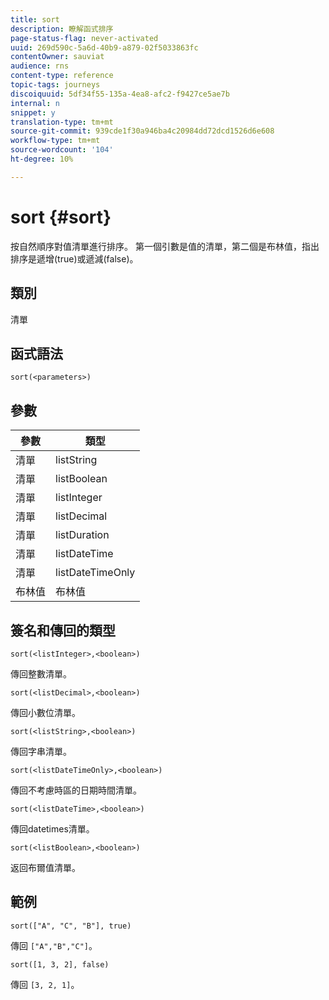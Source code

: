 ```yaml
---
title: sort
description: 瞭解函式排序
page-status-flag: never-activated
uuid: 269d590c-5a6d-40b9-a879-02f5033863fc
contentOwner: sauviat
audience: rns
content-type: reference
topic-tags: journeys
discoiquuid: 5df34f55-135a-4ea8-afc2-f9427ce5ae7b
internal: n
snippet: y
translation-type: tm+mt
source-git-commit: 939cde1f30a946ba4c20984dd72dcd1526d6e608
workflow-type: tm+mt
source-wordcount: '104'
ht-degree: 10%

---
```



# sort {#sort}

按自然順序對值清單進行排序。 第一個引數是值的清單，第二個是布林值，指出排序是遞增(true)或遞減(false)。

## 類別

清單

## 函式語法

`sort(<parameters>)`

## 參數

| 參數 | 類型 |
|-----------|------------------|
| 清單 | listString |
| 清單 | listBoolean |
| 清單 | listInteger |
| 清單 | listDecimal |
| 清單 | listDuration |
| 清單 | listDateTime |
| 清單 | listDateTimeOnly |
| 布林值 | 布林值 |

## 簽名和傳回的類型

`sort(<listInteger>,<boolean>)`

傳回整數清單。

`sort(<listDecimal>,<boolean>)`

傳回小數位清單。

`sort(<listString>,<boolean>)`

傳回字串清單。

`sort(<listDateTimeOnly>,<boolean>)`

傳回不考慮時區的日期時間清單。

`sort(<listDateTime>,<boolean>)`

傳回datetimes清單。

`sort(<listBoolean>,<boolean>)`

返回布爾值清單。

## 範例

`sort(["A", "C", "B"], true)`

傳回 `["A","B","C"]`。

`sort([1, 3, 2], false)`

傳回 `[3, 2, 1]`。

